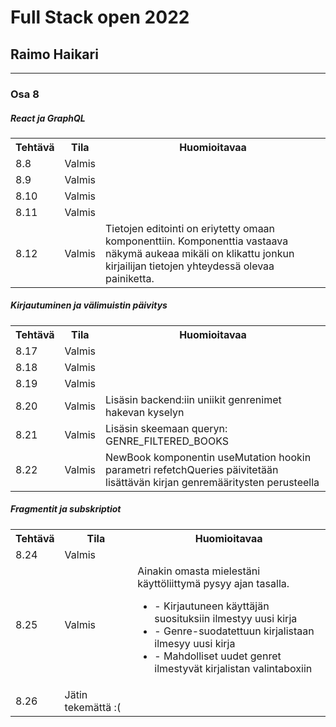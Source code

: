 # Full Stack open 2022
## Raimo Haikari

---

### Osa 8

##### React ja GraphQL

<table>
  <tr>
    <th>Tehtävä</th>
    <th>Tila</th>
    <th>Huomioitavaa</th>
  </tr>
  <tr>
    <td>8.8</td>
    <td>Valmis</td>
    <td></td>
  </tr>
  <tr>
    <td>8.9</td>
    <td>Valmis</td>
    <td></td>
  </tr>
  <tr>
    <td>8.10</td>
    <td>Valmis</td>
    <td></td>
  </tr>
  <tr>
    <td>8.11</td>
    <td>Valmis</td>
    <td></td>
  </tr>
    <td>8.12</td>
    <td>Valmis</td>
    <td>Tietojen editointi on eriytetty omaan komponenttiin. Komponenttia vastaava näkymä aukeaa mikäli on klikattu jonkun kirjailijan tietojen yhteydessä olevaa painiketta.</td>
  </tr>
</table>

##### Kirjautuminen ja välimuistin päivitys


<table>
  <tr>
    <th>Tehtävä</th>
    <th>Tila</th>
    <th>Huomioitavaa</th>
  </tr>
  <tr>
    <td>8.17</td>
    <td>Valmis</td>
    <td></td>
  </tr>
  <tr>
    <td>8.18</td>
    <td>Valmis</td>
    <td></td>
  </tr>
  <tr>
    <td>8.19</td>
    <td>Valmis</td>
    <td></td>
  </tr>
  <tr>
    <td>8.20</td>
    <td>Valmis</td>
    <td>Lisäsin backend:iin uniikit genrenimet hakevan kyselyn</td>
  </tr>
  <tr>
    <td>8.21</td>
    <td>Valmis</td>
    <td>Lisäsin skeemaan queryn: GENRE_FILTERED_BOOKS  </td>
  </tr>
  <tr>
    <td>8.22</td>
    <td>Valmis</td>
    <td>NewBook komponentin useMutation hookin parametri refetchQueries päivitetään lisättävän kirjan genremääritysten perusteella </td>
  </tr>
</table>


##### Fragmentit ja subskriptiot


<table>
  <tr>
    <th>Tehtävä</th>
    <th>Tila</th>
    <th>Huomioitavaa</th>
  </tr>
  <tr>
    <td>8.24</td>
    <td>Valmis</td>
    <td></td>
  </tr>
  <tr>
    <td>8.25</td>
    <td>Valmis</td>
    <td>
      Ainakin omasta mielestäni käyttöliittymä pysyy ajan tasalla.
      <ul>
        <li>- Kirjautuneen käyttäjän suosituksiin ilmestyy uusi kirja</li>
        <li>- Genre-suodatettuun kirjalistaan ilmesyy uusi kirja</li>
        <li>- Mahdolliset uudet genret ilmestyvät kirjalistan valintaboxiin</li>
      </ul>
    </td>
  </tr>
  <tr>
    <td>8.26</td>
    <td>Jätin tekemättä :(</td>
    <td></td>
  </tr>
</table>

